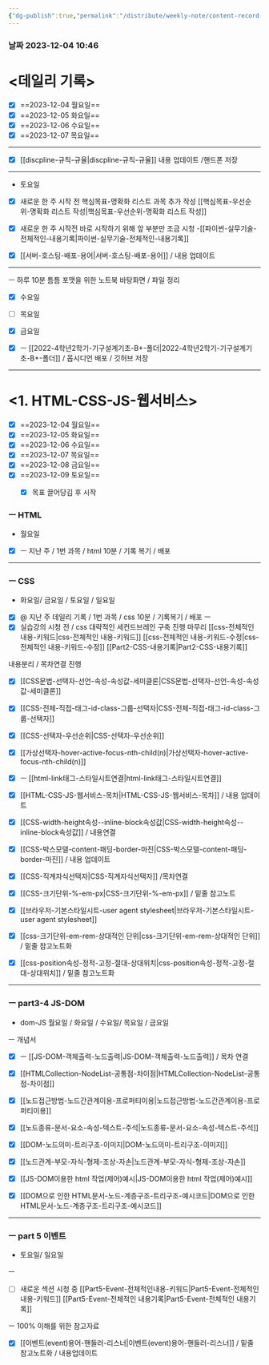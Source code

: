 ```yaml
---
{"dg-publish":true,"permalink":"/distribute/weekly-note/content-record-folder/2023-12-03-w1/","tags":["데일리-주간-기록"],"noteIcon":""}
---
```


### 날짜 2023-12-04 10:46

# <데일리 기록> 
- [x] ==2023-12-04 월요일==
- [x] ==2023-12-05 화요일==
- [x] ==2023-12-06 수요일==
- [x] ==2023-12-07 목요일==

----
- [x] [[discpline-규칙-규율\|discpline-규칙-규율]] 내용 업데이트 /핸드폰 저장


-----
- 토요일
- [x] 새로운 한 주 시작 전 핵심목표-명확화 리스트 과목 추가 작성
[[핵심목표-우선순위-명확화 리스트 작성\|핵심목표-우선순위-명확화 리스트 작성]] 
	
- [x] 새로운 한 주 시작전 바로 시작하기 위해 앞 부분만 조금 시청
	-[[파이썬-실무기술-전체적인-내용기록\|파이썬-실무기술-전체적인-내용기록]]
	
- [x] [[서버-호스팅-배포-용어\|서버-호스팅-배포-용어]] / 내용 업데이트

------
ㅡ
하루 10분 틈틈
포맷을 위한
노트북 바탕화면 / 파일 정리 
- [x] 수요일
- [ ] 목요일
- [x] 금요일
	
- [x] ㅡ [[2022-4학년2학기-기구설계기초-B+-폴더\|2022-4학년2학기-기구설계기초-B+-폴더]] / 옵시디언 배포 / 깃허브 저장

---
# <1. HTML-CSS-JS-웹서비스>

- [x] ==2023-12-04 월요일==
- [x] ==2023-12-05 화요일==
- [x] ==2023-12-06 수요일==
- [x] ==2023-12-07 목요일==
- [x] ==2023-12-08 금요일==
- [x] ==2023-12-09 토요일==
	- [x] 목표 끌어당김 후 시작


### ㅡ HTML
- 월요일
- [x] ㅡ 지난 주 / 1번 과목 /  html 10분 / 기록 복기 / 배포

---
### ㅡ CSS
- 화요일/ 금요일 / 토요일 / 일요일
	
- [x] @ 지난 주 데일리 기록 / 1번 과목 /  css 10분 / 기록복기 / 배포
ㅡ
- [x] 실습강의 시청 전 / css 대략적인 세컨드브레인 구축 진행 마무리
[[css-전체적인 내용-키워드\|css-전체적인 내용-키워드]]
[[css-전체적인 내용-키워드-수정\|css-전체적인 내용-키워드-수정]]
[[Part2-CSS-내용기록\|Part2-CSS-내용기록]]
	
내용분리 / 목차연결 진행
	
- [x] [[CSS문법-선택자-선언-속성-속성값-세미클론\|CSS문법-선택자-선언-속성-속성값-세미클론]]
- [x] [[CSS-전체-직접-태그-id-class-그룹-선택자\|CSS-전체-직접-태그-id-class-그룹-선택자]]
- [x] [[CSS-선택자-우선순위\|CSS-선택자-우선순위]]
- [x] [[가상선택자-hover-active-focus-nth-child(n)\|가상선택자-hover-active-focus-nth-child(n)]]
- [x] ㅡ [[html-link태그-스타일시트연결\|html-link태그-스타일시트연결]]
- [x] [[HTML-CSS-JS-웹서비스-목차\|HTML-CSS-JS-웹서비스-목차]] / 내용 업데이트
- [x] [[CSS-width-height속성--inline-block속성값\|CSS-width-height속성--inline-block속성값]] / 내용연결
- [x] [[CSS-박스모델-content-패딩-border-마진\|CSS-박스모델-content-패딩-border-마진]] / 내용 업데이트
- [x] [[CSS-직계자식선택자\|CSS-직계자식선택자]] /목차연결
- [x] [[CSS-크기단위-%-em-px\|CSS-크기단위-%-em-px]] / 밑줄 참고노트
- [x] [[브라우저-기본스타일시트-user agent stylesheet\|브라우저-기본스타일시트-user agent stylesheet]]
- [x] [[css-크기단위-em-rem-상대적인 단위\|css-크기단위-em-rem-상대적인 단위]] / 밑줄 참고노트화
- [x] [[css-position속성-정적-고정-절대-상대위치\|css-position속성-정적-고정-절대-상대위치]] / 밑줄 참고노트화



-----
### ㅡ part3-4 JS-DOM
- dom-JS 월요일 / 화요일 / 수요일/ 목요일 / 금요일

ㅡ 개념서
- [x] ㅡ [[JS-DOM-객체출력-노드출력\|JS-DOM-객체출력-노드출력]] / 목차 연결
- [x] [[HTMLCollection-NodeList-공통점-차이점\|HTMLCollection-NodeList-공통점-차이점]]
- [x] [[노드접근방법-노드간관계이용-프로퍼티이용\|노드접근방법-노드간관계이용-프로퍼티이용]]
- [x] [[노드종류-문서-요소-속성-텍스트-주석\|노드종류-문서-요소-속성-텍스트-주석]]
- [x] [[DOM-노드의미-트리구조-이미지\|DOM-노드의미-트리구조-이미지]]
- [x] [[노드관계-부모-자식-형제-조상-자손\|노드관계-부모-자식-형제-조상-자손]]
- [x] [[JS-DOM이용한 html 작업(제어)예시\|JS-DOM이용한 html 작업(제어)예시]]
- [x] [[DOM으로 인한 HTML문서-노드-계층구조-트리구조-예시코드\|DOM으로 인한 HTML문서-노드-계층구조-트리구조-예시코드]]


----
### ㅡ part 5 이벤트
- 토요일/ 일요일
	
ㅡ
- [ ] 새로운 섹션 시청 중
[[Part5-Event-전체적인내용-키워드\|Part5-Event-전체적인내용-키워드]]
[[Part5-Event-전체적인 내용기록\|Part5-Event-전체적인 내용기록]]
	
ㅡ
100% 이해를 위한 참고자료
- [x] [[이벤트(event)용어-핸들러-리스너\|이벤트(event)용어-핸들러-리스너]] / 밑줄 참고노트화 / 내용업데이트


